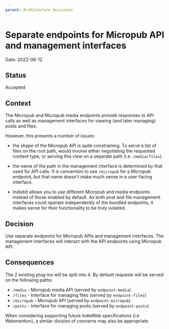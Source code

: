 ```yaml
---
parent: Architecture decisions
---
```


# Separate endpoints for Micropub API and management interfaces

Date: 2022-06-12

## Status

Accepted

## Context

The Micropub and Micropub media endpoints provide responses to API calls as well as management interfaces for viewing (and later managing) posts and files.

However, this presents a number of issues:

* the shape of the Micropub API is quite constraining. To serve a list of files on the root path, would involve either negotiating the requested content type, or serving this view on a separate path (i.e. `/media/files`).

* the name of the path in the management interface is determined by that used for API calls. It is convention to use `/micropub` for a Micropub endpoint, but that name doesn’t make much sense in a user-facing interface.

* Indiekit allows you to use different Micropub and media endpoints instead of those enabled by default. As both post and file management interfaces could operate independently of the bundled endpoints, it makes sense for their functionality to be truly isolated.

## Decision

Use separate endpoints for Micropub APIs and management interfaces. The management interfaces will interact with the API endpoints using Micropub API.

## Consequences

The 2 existing plug-ins will be split into 4. By default requests will be served on the following paths:

* `/media` - Micropub media API (served by `endpoint-media`)
* `/files` - Interface for managing files (served by `endpoint-files`)
* `/micropub` - Micropub API (served by `endpoint-micropub`)
* `/posts` - Interface for managing posts (served by `endpoint-posts`)

When considering supporting future IndieWeb specifications (i.e Webmention), a similar division of concerns may also be appropriate.
